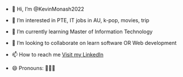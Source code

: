 - 👋 Hi, I’m @KevinMonash2022
- 👀 I’m interested in PTE, IT jobs in AU, k-pop, movies, trip 
- 🌱 I’m currently learning Master of Information Technology
- 💞️ I’m looking to collaborate on learn software OR Web development
- 📫 How to reach me [Visit my LinkedIn](www.linkedin.com/in/kaixin-zhang-mel2022)

- 😄 Pronouns:  🐙🐙🐙


<!---
KevinMonash2022/KevinMonash2022 is a ✨ special ✨ repository because its `README.md` (this file) appears on your GitHub profile.
You can click the Preview link to take a look at your changes.
--->
